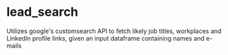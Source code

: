 # lead_search
Utilizes google's customsearch API to fetch likely job titles, workplaces and LinkedIn profile links, given an input dataframe containing names and e-mails
